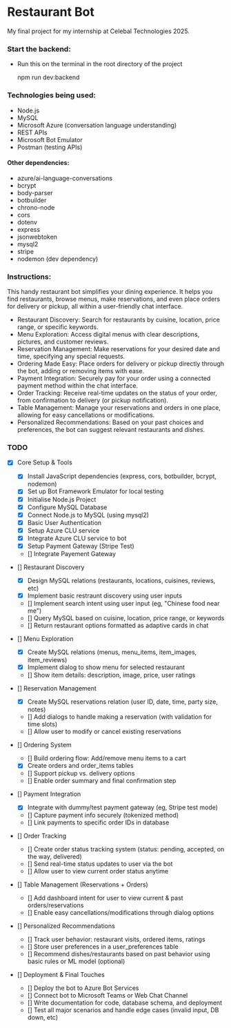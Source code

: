 # Restaurant Bot

My final project for my internship at Celebal Technologies 2025.

### Start the backend:

- Run this on the terminal in the root directory of the project

  npm run dev:backend

### Technologies being used:

- Node.js
- MySQL
- Microsoft Azure (conversation language understanding)
- REST APIs
- Microsoft Bot Emulator
- Postman (testing APIs)

#### Other dependencies:

- azure/ai-language-conversations
- bcrypt
- body-parser
- botbuilder
- chrono-node
- cors
- dotenv
- express
- jsonwebtoken
- mysql2
- stripe
- nodemon (dev dependency)

### Instructions:

This handy restaurant bot simplifies your dining experience. It helps you find restaurants, browse menus, make reservations, and even place orders for delivery or pickup, all within a user-friendly chat interface.

- Restaurant Discovery: Search for restaurants by cuisine, location, price range, or specific keywords.
- Menu Exploration: Access digital menus with clear descriptions, pictures, and customer reviews.
- Reservation Management: Make reservations for your desired date and time, specifying any special requests.
- Ordering Made Easy: Place orders for delivery or pickup directly through the bot, adding or removing items with ease.
- Payment Integration: Securely pay for your order using a connected payment method within the chat interface.
- Order Tracking: Receive real-time updates on the status of your order, from confirmation to delivery (or pickup notification).
- Table Management: Manage your reservations and orders in one place, allowing for easy cancellations or modifications.
- Personalized Recommendations: Based on your past choices and preferences, the bot can suggest relevant restaurants and dishes.

### TODO

- [x] Core Setup & Tools

  - [x] Install JavaScript dependencies (express, cors, botbuilder, bcrypt, nodemon)
  - [x] Set up Bot Framework Emulator for local testing
  - [x] Initialise Node.js Project
  - [x] Configure MySQL Database
  - [x] Connect Node.js to MySQL (using mysql2)
  - [x] Basic User Authentication
  - [x] Setup Azure CLU service
  - [x] Integrate Azure CLU service to bot
  - [x] Setup Payment Gateway (Stripe Test)
  - [] Integrate Payement Gateway

- [] Restaurant Discovery

  - [x] Design MySQL relations (restaurants, locations, cuisines, reviews, etc)
  - [x] Implement basic restraunt discovery using user inputs
  - [] Implement search intent using user input (eg, "Chinese food near me")
  - [] Query MySQL based on cuisine, location, price range, or keywords
  - [] Return restaurant options formatted as adaptive cards in chat

- [] Menu Exploration

  - [x] Create MySQL relations (menus, menu_items, item_images, item_reviews)
  - [x] Implement dialog to show menu for selected restaurant
  - [] Show item details: description, image, price, user ratings

- [] Reservation Management

  - [x] Create MySQL reservations relation (user ID, date, time, party size, notes)
  - [] Add dialogs to handle making a reservation (with validation for time slots)
  - [] Allow user to modify or cancel existing reservations

- [] Ordering System

  - [] Build ordering flow: Add/remove menu items to a cart
  - [x] Create orders and order_items tables
  - [] Support pickup vs. delivery options
  - [] Enable order summary and final confirmation step

- [] Payment Integration

  - [x] Integrate with dummy/test payment gateway (eg, Stripe test mode)
  - [] Capture payment info securely (tokenized method)
  - [] Link payments to specific order IDs in database

- [] Order Tracking

  - [] Create order status tracking system (status: pending, accepted, on the way, delivered)
  - [] Send real-time status updates to user via the bot
  - [] Allow user to view current order status anytime

- [] Table Management (Reservations + Orders)

  - [] Add dashboard intent for user to view current & past orders/reservations
  - [] Enable easy cancellations/modifications through dialog options

- [] Personalized Recommendations

  - [] Track user behavior: restaurant visits, ordered items, ratings
  - [] Store user preferences in a user_preferences table
  - [] Recommend dishes/restaurants based on past behavior using basic rules or ML model (optional)

- [] Deployment & Final Touches

  - [] Deploy the bot to Azure Bot Services
  - [] Connect bot to Microsoft Teams or Web Chat Channel
  - [] Write documentation for code, database schema, and deployment
  - [] Test all major scenarios and handle edge cases (invalid input, DB down, etc)

<!-- - [] Complete Frontend

  - [] ChatWindow: Main chat container using Bot Framework Web Chat SDK for messaging UI.
  - [] ChatHeader: Bot name, status indicator, and possibly a user profile button.
  - [] RestaurantList: Displays list of restaurants (name, rating, cuisine, price range)
  - [] RestaurantCard: Individual restaurant item with basic info and thumbnail.
  - [] LocationFilter: Filter restaurants by city/area.
  - [] CuisineFilter: Filter restaurants by cuisine types.
  - [] RestaurantDetails: Detailed info page/modal for a selected restaurant (address, reviews, menu link).
  - [] MenuList:
  - [] MenuItemCard: -->

